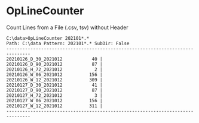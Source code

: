 # OpLineCounter

Count Lines from a File (.csv, tsv) without Header

    C:\data>OpLineCounter 202101*.*
    Path: C:\data Pattern: 202101*.* SubDir: False
    -------------------------------------------------------------------------------
    20210126_D_30_2021012           40 |
    20210126_D_90_2021012           87 |
    20210126_H_72_2021012            2 |
    20210126_W_06_2021012          156 |
    20210126_W_12_2021012          309 |
    20210127_D_30_2021012           41 |
    20210127_D_90_2021012           87 |
    20210127_H_72_2021012            3 |
    20210127_W_06_2021012          156 |
    20210127_W_12_2021012          311 |
    -------------------------------------------------------------------------------
